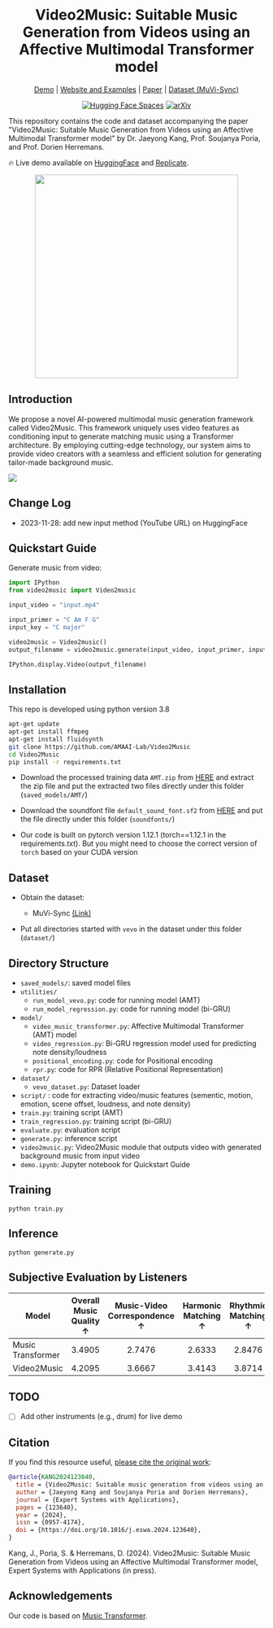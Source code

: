 <div align="center">

# Video2Music: Suitable Music Generation from Videos using an Affective Multimodal Transformer model



[Demo](https://huggingface.co/spaces/amaai-lab/video2music) | [Website and Examples](https://amaai-lab.github.io/Video2Music/) | [Paper](https://doi.org/10.1016/j.eswa.2024.123640) | [Dataset (MuVi-Sync)](https://zenodo.org/records/10057093)

[![Hugging Face Spaces](https://img.shields.io/badge/%F0%9F%A4%97%20Hugging%20Face-Spaces-blue)](https://huggingface.co/spaces/amaai-lab/video2music)  [![arXiv](https://img.shields.io/badge/arXiv-2311.00968-brightgreen.svg?style=flat-square)](https://arxiv.org/abs/2311.00968)

</div>

This repository contains the code and dataset accompanying the paper "Video2Music: Suitable Music Generation from Videos using an Affective Multimodal Transformer model" by Dr. Jaeyong Kang, Prof. Soujanya Poria, and Prof. Dorien Herremans.

🔥 Live demo available on [HuggingFace](https://huggingface.co/spaces/amaai-lab/video2music) and [Replicate](https://replicate.com/amaai-lab/video2music).

<div align="center">
  <img src="v2m.png" width="400"/>
</div>

## Introduction
We propose a novel AI-powered multimodal music generation framework called Video2Music. This framework uniquely uses video features as conditioning input to generate matching music using a Transformer architecture. By employing cutting-edge technology, our system aims to provide video creators with a seamless and efficient solution for generating tailor-made background music.

![](framework.png)


## Change Log
- 2023-11-28: add new input method (YouTube URL) on HuggingFace

## Quickstart Guide

Generate music from video:

```python
import IPython
from video2music import Video2music

input_video = "input.mp4"

input_primer = "C Am F G"
input_key = "C major"

video2music = Video2music()
output_filename = video2music.generate(input_video, input_primer, input_key)

IPython.display.Video(output_filename)
```

## Installation

This repo is developed using python version 3.8

```bash
apt-get update
apt-get install ffmpeg
apt-get install fluidsynth
git clone https://github.com/AMAAI-Lab/Video2Music
cd Video2Music
pip install -r requirements.txt
```

* Download the processed training data `AMT.zip` from [HERE](https://drive.google.com/file/d/1qpcBXF04pgdy9hqRexr0mTx7L9_CAFpt/view?usp=drive_link) and extract the zip file and put the extracted two files directly under this folder (`saved_models/AMT/`)

* Download the soundfont file `default_sound_font.sf2` from [HERE](https://drive.google.com/file/d/1B9qjgimW9h6Gg5k8PZNt_ArWwSMJ4WuJ/view?usp=drive_link) and put the file directly under this folder (`soundfonts/`)

* Our code is built on pytorch version 1.12.1 (torch==1.12.1 in the requirements.txt). But you might need to choose the correct version of `torch` based on your CUDA version

## Dataset

* Obtain the dataset:
  * MuVi-Sync [(Link)](https://zenodo.org/records/10057093)
 
* Put all directories started with `vevo` in the dataset under this folder (`dataset/`) 

## Directory Structure

* `saved_models/`: saved model files
* `utilities/`
  * `run_model_vevo.py`: code for running model (AMT)
  * `run_model_regression.py`: code for running model (bi-GRU)
* `model/`
  * `video_music_transformer.py`: Affective Multimodal Transformer (AMT) model 
  * `video_regression.py`: Bi-GRU regression model used for predicting note density/loudness
  * `positional_encoding.py`: code for Positional encoding
  * `rpr.py`: code for RPR (Relative Positional Representation)
* `dataset/`
  * `vevo_dataset.py`: Dataset loader
* `script/` : code for extracting video/music features (sementic, motion, emotion, scene offset, loudness, and note density)
* `train.py`: training script (AMT)
* `train_regression.py`: training script (bi-GRU)
* `evaluate.py`: evaluation script
* `generate.py`: inference script
* `video2music.py`: Video2Music module that outputs video with generated background music from input video
* `demo.ipynb`: Jupyter notebook for Quickstart Guide

## Training

  ```shell
  python train.py
  ```

## Inference

  ```shell
  python generate.py
  ```


## Subjective Evaluation by Listeners

| **Model** | **Overall Music Quality** ↑ | **Music-Video Correspondence** ↑ | **Harmonic Matching** ↑ | **Rhythmic Matching** ↑ | **Loudness Matching** ↑ |
|--------------------|:-----------:|:----------:|:----------:|:----------:|:----------:|
| Music Transformer  | 3.4905      | 2.7476     | 2.6333     | 2.8476     | 3.1286     |
| Video2Music        | 4.2095      | 3.6667     | 3.4143     | 3.8714     | 3.8143     |


## TODO

- [ ] Add other instruments (e.g., drum) for live demo

## Citation
If you find this resource useful, [please cite the original work](https://doi.org/10.1016/j.eswa.2024.123640):

```bibtex
@article{KANG2024123640,
  title = {Video2Music: Suitable music generation from videos using an Affective Multimodal Transformer model},
  author = {Jaeyong Kang and Soujanya Poria and Dorien Herremans},
  journal = {Expert Systems with Applications},
  pages = {123640},
  year = {2024},
  issn = {0957-4174},
  doi = {https://doi.org/10.1016/j.eswa.2024.123640},
}
```

Kang, J., Poria, S. & Herremans, D. (2024). Video2Music: Suitable Music Generation from Videos using an Affective Multimodal Transformer model, Expert Systems with Applications (in press).


## Acknowledgements

Our code is based on [Music Transformer](https://github.com/gwinndr/MusicTransformer-Pytorch).


